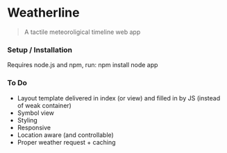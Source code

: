 Weatherline
===========
> A tactile meteoroligical timeline web app



### Setup / Installation
Requires node.js and npm, run:
    npm install
    node app

### To Do

 - Layout template delivered in index (or view) and filled in by JS (instead of weak container)
 - Symbol view
 - Styling
 - Responsive
 - Location aware (and controllable)
 - Proper weather request + caching